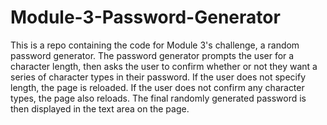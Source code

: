 # Module-3-Password-Generator

This is a repo containing the code for Module 3's challenge, a random password generator. The password generator prompts the user for a character length, then asks the user to confirm whether or not they want a series of character types in their password. If the user does not specify length, the page is reloaded. If the user does not confirm any character types, the page also reloads. The final randomly generated password is then displayed in the text area on the page. 
